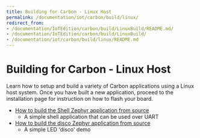 ```yaml
---
title: Building for Carbon - Linux Host
permalink: /documentation/iot/carbon/build/linux/
redirect_from:
- /documentation/IoTEdition/carbon/build/LinuxBuild/README.md/
- /documentation/IoTEdition/carbon/build/LinuxBuild/
- /documentation/iot/carbon/build/linux/README.md
---
```

# Building for Carbon - Linux Host

Learn how to setup and build a variety of Carbon applications using a Linux host system. Once you have built a new application, proceed to the installation page for instruction on how to flash your board.

- [How to build the Shell Zephyr application from source](build-shell/)
   - A simple shell application that can be used over UART
- [How to build the disco Zephyr application from source](build-disco/)
   - A simple LED 'disco' demo
